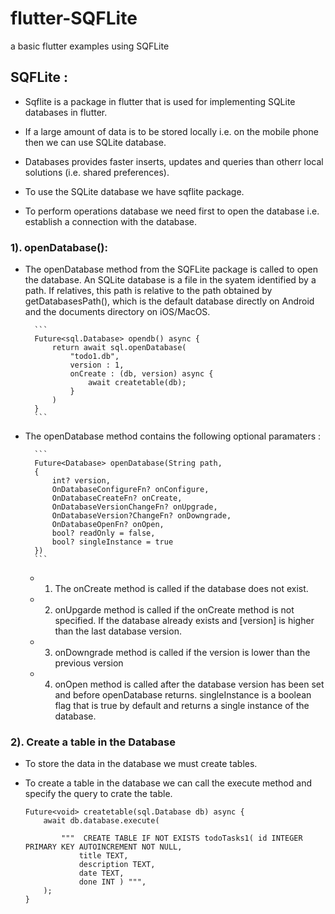 # flutter-SQFLite

a basic flutter examples using SQFLite

## SQFLite :

- Sqflite is a package in flutter that is used for implementing SQLite databases in flutter.

- If a large amount of data is to be stored locally i.e. on the mobile phone then we can use SQLite database.

- Databases provides faster inserts, updates and queries than otherr local solutions (i.e. shared preferences).

- To use the SQLite database we have sqflite package.

- To perform operations database we need first to open the database i.e. establish a connection with the database.

### 1). openDatabase():

- The openDatabase method from the SQFLite package is called to open the database. An SQLite database is a file in the syatem identified by a path. If relatives, this path is relative to the path obtained by getDatabasesPath(), which is the default database directly on Android and the documents directory on iOS/MacOS.

        ```
        Future<sql.Database> opendb() async {
            return await sql.openDatabase(
                "todo1.db",
                version : 1,
                onCreate : (db, version) async {
                    await createtable(db);
                }
            )
        }
        ```

- The openDatabase method contains the following optional paramaters :

        ```
        Future<Database> openDatabase(String path,
        {
            int? version,
            OnDatabaseConfigureFn? onConfigure,
            OnDatabaseCreateFn? onCreate,
            OnDatabaseVersionChangeFn? onUpgrade,
            OnDatabaseVersion?ChangeFn? onDowngrade,
            OnDatabaseOpenFn? onOpen,
            bool? readOnly = false,
            bool? singleInstance = true
        })
        ```

  - 1. The onCreate method is called if the database does not exist.
  - 2. onUpgarde method is called if the onCreate method is not specified. If the database already exists and [version] is higher than the last database version.
  - 3. onDowngrade method is called if the version is lower than the previous version
  - 4. onOpen method is called after the database version has been set and before openDatabase returns. singleInstance is a boolean flag that is true by default and returns a single instance of the database.

### 2). Create a table in the Database

- To store the data in the database we must create tables.
- To create a table in the database we can call the execute method and specify the query to crate the table.

  ```
  Future<void> createtable(sql.Database db) async {
      await db.database.execute(

          """  CREATE TABLE IF NOT EXISTS todoTasks1( id INTEGER PRIMARY KEY AUTOINCREMENT NOT NULL,
              title TEXT,
              description TEXT,
              date TEXT,
              done INT ) """,
      );
  }
  ```

